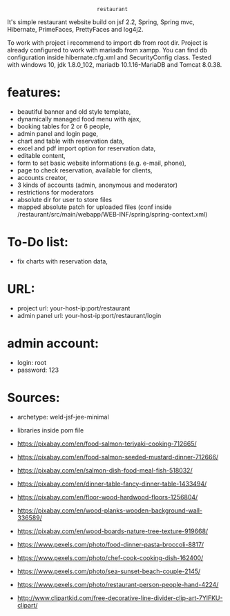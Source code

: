 
                                 restaurant 

It's simple restaurant website build on jsf 2.2, Spring, Spring mvc, Hibernate, PrimeFaces, PrettyFaces and log4j2.

To work with project i recommend to import db from root dir.
Project is already configured to work with mariadb from xampp.
You can find db configuration inside hibernate.cfg.xml and SecurityConfig class.
Tested with windows 10, jdk 1.8.0_102, mariadb 10.1.16-MariaDB and Tomcat 8.0.38.


features:
===========
- beautiful banner and old style template,
- dynamically managed food menu with ajax,
- booking tables for 2 or 6 people,
- admin panel and login page,
- chart and table with reservation data,
- excel and pdf import option for reservation data,
- editable content,
- form to set basic website informations (e.g. e-mail, phone),
- page to check reservation, available for clients,
- accounts creator,
- 3 kinds of accounts (admin, anonymous and moderator)
- restrictions for moderators
- absolute dir for user to store files
- mapped absolute patch for uploaded files (conf inside /restaurant/src/main/webapp/WEB-INF/spring/spring-context.xml)


To-Do list:
===========
- fix charts with reservation data,


URL:
===========
- project url: your-host-ip:port/restaurant
- admin panel url: your-host-ip:port/restaurant/login


admin account:
===========
- login: root
- password: 123


Sources:
===========
- archetype: weld-jsf-jee-minimal

- libraries inside pom file

- https://pixabay.com/en/food-salmon-teriyaki-cooking-712665/

- https://pixabay.com/en/food-salmon-seeded-mustard-dinner-712666/

- https://pixabay.com/en/salmon-dish-food-meal-fish-518032/

- https://pixabay.com/en/dinner-table-fancy-dinner-table-1433494/

- https://pixabay.com/en/floor-wood-hardwood-floors-1256804/

- https://pixabay.com/en/wood-planks-wooden-background-wall-336589/

- https://pixabay.com/en/wood-boards-nature-tree-texture-919668/

- https://www.pexels.com/photo/food-dinner-pasta-broccoli-8817/

- https://www.pexels.com/photo/chef-cook-cooking-dish-162400/

- https://www.pexels.com/photo/sea-sunset-beach-couple-2145/

- https://www.pexels.com/photo/restaurant-person-people-hand-4224/

- http://www.clipartkid.com/free-decorative-line-divider-clip-art-7YlFKU-clipart/